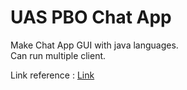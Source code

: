 # UAS PBO Chat App

Make Chat App GUI with java languages.  
Can run multiple client.  

Link reference : [Link](https://github.com/ankitrathore25/multi-clients-chat-application)